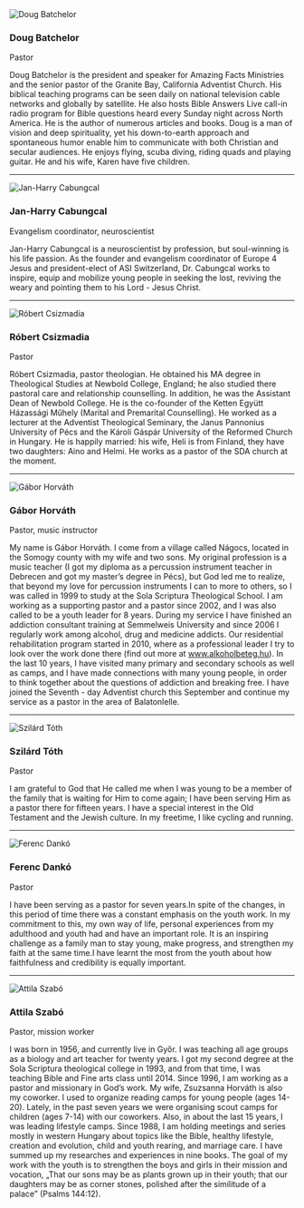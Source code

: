 <div class="speaker">
  <div class="photo-wr animated">
    <div class="photo">
      <img class="img-responsive" src="/assets/img/doug-batchelor.jpg" alt="Doug Batchelor"/>
    </div>
  </div>
  <div class="caption animated">
    <div class="name">
      <h3>Doug Batchelor</h3>
      <span class="small">Pastor</span>
    </div>
    <div class="bio">
      <p>
        Doug Batchelor is the president and speaker for Amazing Facts Ministries and the senior pastor of the Granite Bay, California Adventist Church.  His biblical teaching programs can be seen daily on national television cable networks and globally by satellite.  He also hosts Bible Answers Live call-in radio program for Bible questions heard every Sunday night across North America. He is the author of numerous articles and books. Doug is a man of vision and deep spirituality, yet his down-to-earth approach and spontaneous humor enable him to communicate with both Christian and secular audiences.  He enjoys flying, scuba diving, riding quads and playing guitar.  He and his wife, Karen have five children.
      </p>
    </div>
  </div>
</div>

<hr>

<div class="speaker">
  <div class="photo-wr animated">
    <div class="photo">
      <img class="img-responsive" src="/assets/img/jan-harry-cabungcal.jpg" alt="Jan-Harry Cabungcal"/>
    </div>
  </div>
  <div class="caption animated">
    <div class="name">
      <h3>Jan-Harry Cabungcal</h3>
      <span class="small">Evangelism coordinator, neuroscientist</span>
    </div>
    <div class="bio">
      <p>
        Jan-Harry Cabungcal is a neuroscientist by profession, but soul-winning is his life passion. As the founder and evangelism coordinator of Europe 4 Jesus and president-elect of ASI Switzerland, Dr. Cabungcal works to inspire, equip and mobilize young people in seeking the lost, reviving the weary and pointing them to his Lord - Jesus Christ.
      </p>
    </div>
  </div>
</div>

<hr>

<div class="speaker">
  <div class="photo-wr animated">
    <div class="photo">
      <img class="img-responsive" src="/assets/img/csizmadia-robert.png" alt="Róbert Csizmadia"/>
    </div>
  </div>
  <div class="caption animated">
    <div class="name">
      <h3>Róbert Csizmadia</h3>
      <span class="small">Pastor</span>
    </div>
    <div class="bio">
      <p>
        Róbert Csizmadia, pastor theologian. He obtained his MA degree in Theological Studies at Newbold College, England; he also studied there pastoral care and relationship counselling. In addition, he was the  Assistant Dean of Newbold College. He is the co-founder of the Ketten Együtt Házassági Műhely (Marital and Premarital Counselling). He worked as a lecturer at the Adventist Theological Seminary, the Janus Pannonius University of Pécs and the Károli Gáspár University of the Reformed Church in Hungary. He is happily married: his wife, Heli is from Finland, they have two daughters: Aino and Helmi. He works as a pastor of the SDA church at the moment.
      </p>
    </div>
  </div>
</div>

<hr>

<div class="speaker">
  <div class="photo-wr animated">
    <div class="photo">
      <img class="img-responsive" src="/assets/img/horvath-gabor.jpg" alt="Gábor Horváth"/>
    </div>
  </div>
  <div class="caption animated">
    <div class="name">
      <h3>Gábor Horváth</h3>
      <span class="small">Pastor, music instructor</span>
    </div>
    <div class="bio">
      <p>
        My name is Gábor Horváth. I come from a village called Nágocs, located in the Somogy county with my wife and two sons. My original profession is a music teacher (I got my diploma as a percussion instrument teacher in Debrecen and got my master’s degree in Pécs), but God led me to realize, that beyond my love for percussion instruments I can to more to others, so I was called in 1999 to study at the Sola Scriptura Theological School. I am working as a supporting pastor and a pastor since 2002, and I was also called to be a youth leader for 8 years. During my service I have finished an addiction consultant training at Semmelweis University and since 2006 I regularly work among alcohol, drug and medicine addicts. Our residential rehabilitation program started in 2010, where as a professional leader I try to look over the work done there (find out more at <a href="http://www.alkoholbeteg.hu/" target="_blank">www.alkoholbeteg.hu</a>). In the last 10 years, I have visited many primary and secondary schools as well as camps, and I have made connections with many young people, in order to think together about the questions of addiction and breaking free. I have joined the Seventh - day Adventist church this September and continue my service as a pastor in the area of Balatonlelle.
      </p>
    </div>
  </div>
</div>

<hr>

<div class="speaker">
  <div class="photo-wr animated">
    <div class="photo">
      <img class="img-responsive" src="/assets/img/toth-szilard.jpg" alt="Szilárd Tóth"/>
    </div>
  </div>
  <div class="caption animated">
    <div class="name">
      <h3>Szilárd Tóth</h3>
      <span class="small">Pastor</span>
    </div>
    <div class="bio">
      <p>
        I am grateful to God that He called me when I was young to be a member of the family that is waiting for Him to come again; I have been serving Him as a pastor there for fifteen years. I have a special interest in the Old Testament and the Jewish culture. In my freetime, I like cycling and running.
      </p>
    </div>
  </div>
</div>

<hr>

<div class="speaker">
  <div class="photo-wr animated">
    <div class="photo">
      <img class="img-responsive" src="/assets/img/danko-ferenc.jpg" alt="Ferenc Dankó"/>
    </div>
  </div>
  <div class="caption animated">
    <div class="name">
      <h3>Ferenc Dankó</h3>
      <span class="small">Pastor</span>
    </div>
    <div class="bio">
      <p>
         I have been serving as a pastor for seven years.In spite of the changes, in this period of time there was a constant emphasis on the youth work. In my commitment to this, my own way of life, personal experiences from my adulthood and youth had and have an important role. It is an inspiring challenge as a family man to stay young, make progress, and strengthen my faith at the same time.I have learnt the most from the youth about how faithfulness and credibility is equally important.
      </p>
    </div>
  </div>
</div>

<hr>

<div class="speaker">
  <div class="photo-wr animated">
    <div class="photo">
      <img class="img-responsive" src="/assets/img/szabo-attila.jpg" alt="Attila Szabó"/>
    </div>
  </div>
  <div class="caption animated">
    <div class="name">
      <h3>Attila Szabó</h3>
      <span class="small">Pastor, mission worker</span>
    </div>
    <div class="bio">
      <p>
         I was born in 1956, and currently live in Győr. I was teaching all age groups as a biology and art teacher for twenty years. I got my second degree at the Sola Scriptura theological college in 1993, and from that time, I was teaching Bible and Fine arts class until 2014. Since 1996, I am working as a pastor and missionary in God’s work. My wife, Zsuzsanna Horváth is also my coworker. I used to organize reading camps for young people (ages 14-20). Lately, in the past seven years we were organising scout camps for children (ages 7-14) with our coworkers. Also, in about the last 15 years, I was leading lifestyle camps. Since 1988, I am holding meetings and series mostly in western Hungary about topics like the Bible, healthy lifestyle, creation and evolution, child and youth rearing, and marriage care. I have summed up my researches and experiences in nine books. The goal of my work with the youth is to strengthen the boys and girls in their mission and vocation, „That our sons may be as plants grown up in their youth; that our daughters may be as corner stones, polished after the similitude of a palace” (Psalms 144:12).
      </p>
    </div>
  </div>
</div>
